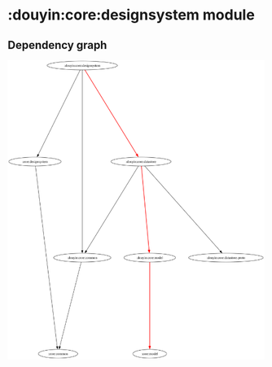 # :douyin:core:designsystem module
## Dependency graph
![Dependency graph](../../../docs/images/graphs/dep_graph_douyin_core_designsystem.svg)
